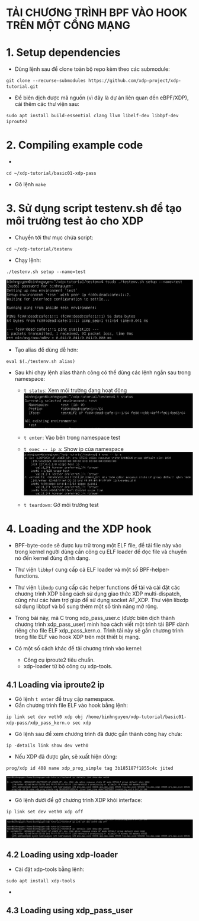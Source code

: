 # TẢI CHƯƠNG TRÌNH BPF VÀO HOOK TRÊN MỘT CỔNG MẠNG
# 1. Setup dependencies
- Dùng lệnh sau để clone toàn bộ repo kèm theo các submodule:
```
git clone --recurse-submodules https://github.com/xdp-project/xdp-tutorial.git
```
- Để biên dịch được mã nguồn (vì đây là dự án liên quan đến eBPF/XDP), cài thêm các thư viện sau:
```
sudo apt install build-essential clang llvm libelf-dev libbpf-dev iproute2
```

# 2. Compiling example code
- 
```
cd ~/xdp-tutorial/basic01-xdp-pass
```
- Gõ lệnh `make` 

# 3. Sử dụng script testenv.sh để tạo môi trường test ảo cho XDP
- Chuyển tới thư mục chứa script:
```
cd ~/xdp-tutorial/testenv
```
- Chạy lệnh:
```
./testenv.sh setup --name=test
```
![](../imgs/1.png)

- Tạo alias để dùng dễ hơn:
```
eval $(./testenv.sh alias)
```
- Sau khi chạy lệnh alias thành công có thể dùng các lệnh ngắn sau trong namespace:
   - `t status`: Xem môi trường đang hoạt động
   ![](../imgs/2.png)

   - `t enter`: Vào bên trong namespace test
   - `t exec -- ip a`: Show ip của namespace
   ![](../imgs/3.png)

   - `t teardown`: Gỡ môi trường test
# 4. Loading and the XDP hook
- BPF-byte-code sẽ được lưu trữ trong một ELF file, để tải file này vào trong kernel người dùng cần công cụ ELF loader để đọc file và chuyển nó đến kernel đúng định dạng.

- Thư viện `libbpf` cung cấp cả ELF loader và một số BPF-helper-functions.
- Thư viện `libxdp` cung cấp các helper functions để tải và cài đặt các chương trình XDP bằng cách sử dụng giao thức XDP multi-dispatch, cũng như các hàm trợ giúp để sử dụng socket AF_XDP. Thư viện libxdp sử dụng libbpf và bổ sung thêm một số tính năng mở rộng.

- Trong bài này, mã C trong xdp_pass_user.c (được biên dịch thành chương trình xdp_pass_user) minh họa cách viết một trình tải BPF dành riêng cho file ELF xdp_pass_kern.o. Trình tải này sẽ gắn chương trình trong file ELF vào hook XDP trên một thiết bị mạng.

- Có một số cách khác để tải chương trình vào kernel:
   - Công cụ iproute2 tiêu chuẩn.
   - xdp-loader từ bộ công cụ xdp-tools.
## 4.1 Loading via iproute2 ip
- Gõ lệnh `t enter` để truy cập namespace.
- Gắn chương trình file ELF vào hook bằng lệnh:
```
ip link set dev veth0 xdp obj /home/binhnguyen/xdp-tutorial/basic01-xdp-pass/xdp_pass_kern.o sec xdp
```
- Gõ lệnh sau để xem chương trình đã được gắn thành công hay chưa:
```
ip -details link show dev veth0
```
- Nếu XDP đã được gắn, sẽ xuất hiện dòng:
```
prog/xdp id 408 name xdp_prog_simple tag 3b185187f1855c4c jited
```

![](../imgs/4.png)

- Gõ lệnh dưới để gỡ chương trình XDP khỏi interface:

```
ip link set dev veth0 xdp off
```
![](../imgs/5.png)
## 4.2 Loading using xdp-loader
- Cài đặt xdp-tools bằng lệnh:
```
sudo apt install xdp-tools
```
- 
## 4.3 Loading using xdp_pass_user